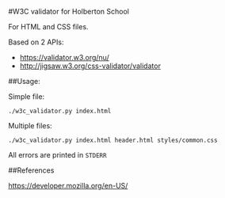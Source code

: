 #W3C validator for Holberton School

For HTML and CSS files.

Based on 2 APIs:

- https://validator.w3.org/nu/
- http://jigsaw.w3.org/css-validator/validator


##Usage:

Simple file:

```
./w3c_validator.py index.html
```

Multiple files:

```
./w3c_validator.py index.html header.html styles/common.css
```

All errors are printed in `STDERR`


##References

https://developer.mozilla.org/en-US/

